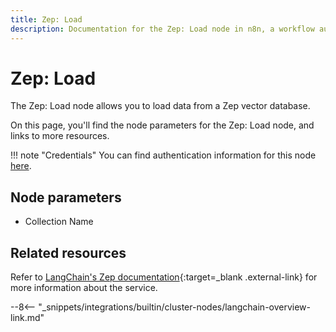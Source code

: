 ```yaml
---
title: Zep: Load
description: Documentation for the Zep: Load node in n8n, a workflow automation platform. Includes details of operations and configuration, and links to examples and credentials information.
---
```


# Zep: Load

The Zep: Load node allows you to load data from a Zep vector database.

On this page, you'll find the node parameters for the Zep: Load node, and links to more resources.

!!! note "Credentials"
    You can find authentication information for this node [here](/integrations/builtin/credentials/zep/).

<!--
!!! note "Examples and templates"
	For usage examples and templates to help you get started, refer to n8n's [LangChain integrations](https://n8n.io/integrations/langchain/){:target=_blank .external-link} page.
-->
	
## Node parameters

* Collection Name

## Related resources

<!--
View [example workflows and related content](https://n8n.io/integrations/langchain/){:target=_blank .external-link} on n8n's website.
-->

Refer to [LangChain's Zep documentation](https://js.langchain.com/docs/modules/data_connection/vectorstores/integrations/zep){:target=_blank .external-link} for more information about the service.

--8<-- "_snippets/integrations/builtin/cluster-nodes/langchain-overview-link.md"
